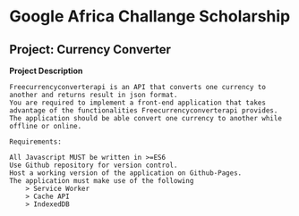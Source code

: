 # Google Africa Challange Scholarship

## Project: Currency Converter

**Project Description**

	Freecurrencyconverterapi is an API that converts one currency to another and returns result in json format.
	You are required to implement a front-end application that takes advantage of the functionalities Freecurrencyconverterapi provides. The application should be able convert one currency to another while offline or online.

	Requirements:

	All Javascript MUST be written in >=ES6
	Use Github repository for version control.
	Host a working version of the application on Github-Pages.
	The application must make use of the following
		> Service Worker
		> Cache API
		> IndexedDB
